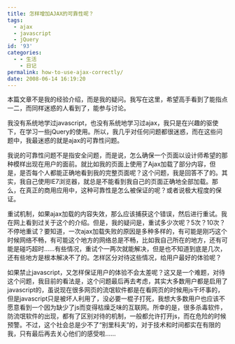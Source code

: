 ```yaml
---
title: 怎样增加AJAX的可靠性呢？
tags:
  - ajax
  - javascript
  - jQuery
id: '93'
categories:
  - - 生活
    - 日记
permalink: how-to-use-ajax-correctly/
date: 2008-06-14 16:19:20
---
```


本篇文章不是我的经验介绍，而是我的疑问。我写在这里，希望高手看到了能指点一二，而同样迷惑的人看到了，能参与讨论。

我没有系统地学过javascript，也没有系统地学习过ajax，我只是在兴趣的驱使下，在学习一些jQuery的使用。所以，我几乎对任何问题都很迷惑，而在这些问题中，我最迷惑的就是ajax的可靠性问题。
<!-- more -->
我说的可靠性问题不是指安全问题，而是说，怎么确保一个页面以设计师希望的那种模样出现在用户的面前。就比如我的页面上使用了Ajax加载了部分内容，但是，是否每个人都能正确地看到我的完整页面呢？这个问题，我是回答不了的。其实，我自己使用IE7浏览器，就总是不能看到我自己的页面正确地全部加载。那么，在真正的商用应用中，这种可靠性是怎么被保证的呢？或者说极大程度的保证。

重试机制，如果ajax加载的内容失效，那么应该捕获这个错误，然后进行重试。我在网上看到过关于这个的介绍。但是，我的疑问是，重试多少次呢？5次？10次？不停地重试？要知道，一次ajax加载失败的原因是多种多样的，有可能是刚巧这个时候网络不畅，有可能这个地方的网络总是不畅，比如我自己所在的地方，还有可能是碰巧超时……有些情况，重试个一两次就能解决，但是也不知道到底是几次，还有些地方是根本解决不了的。怎样区分对待这些情况，给用户最好的体验呢？

如果禁止javascript，又怎样保证用户的体验不会太差呢？这又是一个难题，对待这个问题，我目前的看法是，这个问题最后再去考虑，其实大多数用户都是启用了javascript的，虽说现在很多网页的流氓软件都是在看网页的时候用js干坏事的，但是javascript只是被坏人利用了，没必要一棍子打死，我想大多数用户也应该不愿意看到一个因为缺少了js而变得枯燥乏味的互联网。所幸的是，很多杀毒软件，防流氓软件的出现，都有了区别对待的机制，一般都允许打开js，而在危险的时候预警。不过，这个社会总是少不了“别里科夫”的，对于技术和时间都实在有限的我，只有最后再去关心他们的感受啦……
